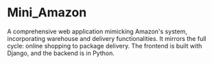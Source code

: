 # Mini_Amazon
A comprehensive web application mimicking Amazon's system, incorporating warehouse and delivery functionalities. It mirrors the full cycle: online shopping to package delivery. The frontend is built with Django, and the backend is in Python.
